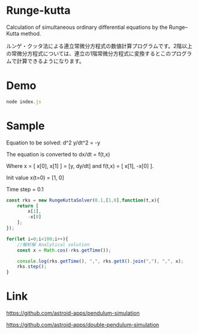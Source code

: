 # Runge-kutta
Calculation of simultaneous ordinary differential equations by the Runge–Kutta method.

ルンゲ・クッタ法による連立常微分方程式の数値計算プログラムです。2階以上の常微分方程式については、連立の1階常微分方程式に変換するとこのプログラムで計算できるようになります。

# Demo

```JavaScript
node index.js
```

# Sample
Equation to be solved: d^2 y/dt^2 = -y

The equation is converted to dx/dt = f(t,x)

Where x = [ x[0], x[1] ] = [y, dy/dt] and f(t,x) = [ x[1], -x[0] ].

Init value x(t=0) = [1, 0]

Time step = 0.1

```JavaScript
const rks = new RungeKuttaSolver(0.1,[1,0],function(t,x){
	return [
		x[1],
		-x[0]
	];
});

for(let i=0;i<100;i++){
	//解析解 Analytical solution
	const x = Math.cos(-rks.getTime());

	console.log(rks.getTime(), ",", rks.getX().join(","), ",", x);
	rks.step();	
}
 ```

# Link
https://github.com/astroid-apps/pendulum-simulation

https://github.com/astroid-apps/double-pendulum-simulation

